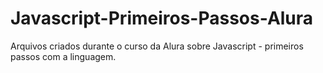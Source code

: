# Javascript-Primeiros-Passos-Alura
Arquivos criados durante o curso da Alura sobre Javascript - primeiros passos com a linguagem.
